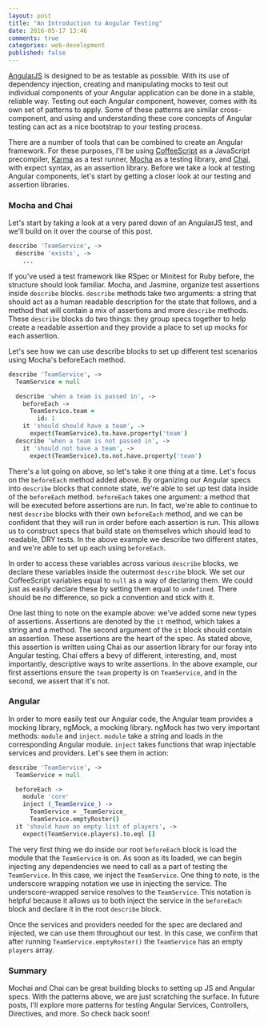 ```yaml
---
layout: post
title: "An Introduction to Angular Testing"
date: 2016-05-17 13:46
comments: true
categories: web-development
published: false
---
```

[AngularJS](https://angularjs.org/) is designed to be as testable as possible. With its use of dependency injection, creating and manipulating mocks to test out individual components of your Angular application can be done in a stable, reliable way. Testing out each Angular component, however, comes with its own set of patterns to apply. Some of these patterns are similar cross-component, and using and understanding these core concepts of Angular testing can act as a nice bootstrap to your testing process.

<!-- more -->

There are a number of tools that can be combined to create an Angular framework. For these purposes, I'll be using [CoffeeScript](http://coffeescript.org/) as a JavaScript precompiler, [Karma](https://karma-runner.github.io/) as a test runner, [Mocha](https://mochajs.org/) as a testing library, and [Chai](http://chaijs.com/), with expect syntax, as an assertion library. Before we take a look at testing Angular components, let's start by getting a closer look at our testing and assertion libraries.


### Mocha and Chai ###

Let's start by taking a look at a very pared down of an AngularJS test, and we'll build on it over the course of this post.

``` coffeescript
describe 'TeamService', ->
  describe 'exists', ->
    ...
```

If you've used a test framework like RSpec or Minitest for Ruby before, the structure should look familiar. Mocha, and Jasmine, organize test assertions inside `describe` blocks. `describe` methods take two arguments: a string that should act as a human readable description for the state that follows, and a method that will contain a mix of assertions and more `describe` methods. These `describe` blocks do two things: they group specs together to help create a readable assertion and they provide a place to set up mocks for each assertion.

Let's see how we can use describe blocks to set up different test scenarios using Mocha's beforeEach method.

``` coffeescript
describe 'TeamService', ->
  TeamService = null

  describe 'when a team is passed in', ->
    beforeEach ->
      TeamService.team =
        id: 1
    it 'should should have a team', ->
      expect(TeamService).to.have.property('team')
  describe 'when a team is not passed in', ->
    it 'should not have a team', ->
      expect(TeamService).to.not.have.property('team')
```

There's a lot going on above, so let's take it one thing at a time. Let's focus on the `beforeEach` method added above. By organizing our Angular specs into `describe` blocks that connote state, we're able to set up test data inside of the `beforeEach` method. `beforeEach` takes one argument: a method that will be executed before assertions are run. In fact, we're able to continue to nest `describe` blocks with their own `beforeEach` method, and we can be confident that they will run in order before each assertion is run. This allows us to construct specs that build state on themselves which should lead to readable, DRY tests. In the above example we describe two different states, and we're able to set up each using `beforeEach`.

In order to access these variables across various `describe` blocks, we declare these variables inside the outermost `describe` block. We set our CoffeeScript variables equal to `null` as a way of declaring them. We could just as easily declare these by setting them equal to `undefined`. There should be no difference, so pick a convention and stick with it.

One last thing to note on the example above: we've added some new types of assertions. Assertions are denoted by the `it` method, which takes a string and a method. The second argument of the `it` block should contain an assertion. These assertions are the heart of the spec. As stated above, this assertion is written using Chai as our assertion library for our foray into Angular testing. Chai offers a bevy of different, interesting, and, most importantly, descriptive ways to write assertions. In the above example, our first assertions ensure the `team` property is on `TeamService`, and in the second, we assert that it's not.

### Angular ###

In order to more easily test our Angular code, the Angular team provides a mocking library, ngMock, a mocking library. ngMock has two very important methods: `module` and `inject`. `module` take a string and loads in the corresponding Angular module. `inject` takes functions that wrap injectable services and providers. Let's see them in action:

``` coffeescript
describe 'TeamService', ->
  TeamService = null

  beforeEach ->
    module 'core'
    inject (_TeamService_) ->
      TeamService = _TeamService_
      TeamService.emptyRoster()
  it 'should have an empty list of players', ->
    expect(TeamService.players).to.eql []
```

The very first thing we do inside our root `beforeEach` block is load the module that the `TeamService` is on. As soon as its loaded, we can begin injecting any dependencies we need to call as a part of testing the `TeamService`. In this case, we inject the `TeamService`. One thing to note, is the underscore wrapping notation we use in injecting the service. The underscore-wrapped service resolves to the `TeamService`. This notation is helpful because it allows us to both inject the service in the `beforeEach` block and declare it in the root `describe` block.

Once the services and providers needed for the spec are declared and injected, we can use them throughout our test. In this case, we confirm that after running `TeamService.emptyRoster()` the `TeamService` has an empty `players` array.

### Summary ###

Mochai and Chai can be great building blocks to setting up JS and Angular specs. With the patterns above, we are just scratching the surface. In future posts, I'll explore more patterns for testing Angular Services, Controllers, Directives, and more. So check back soon!
